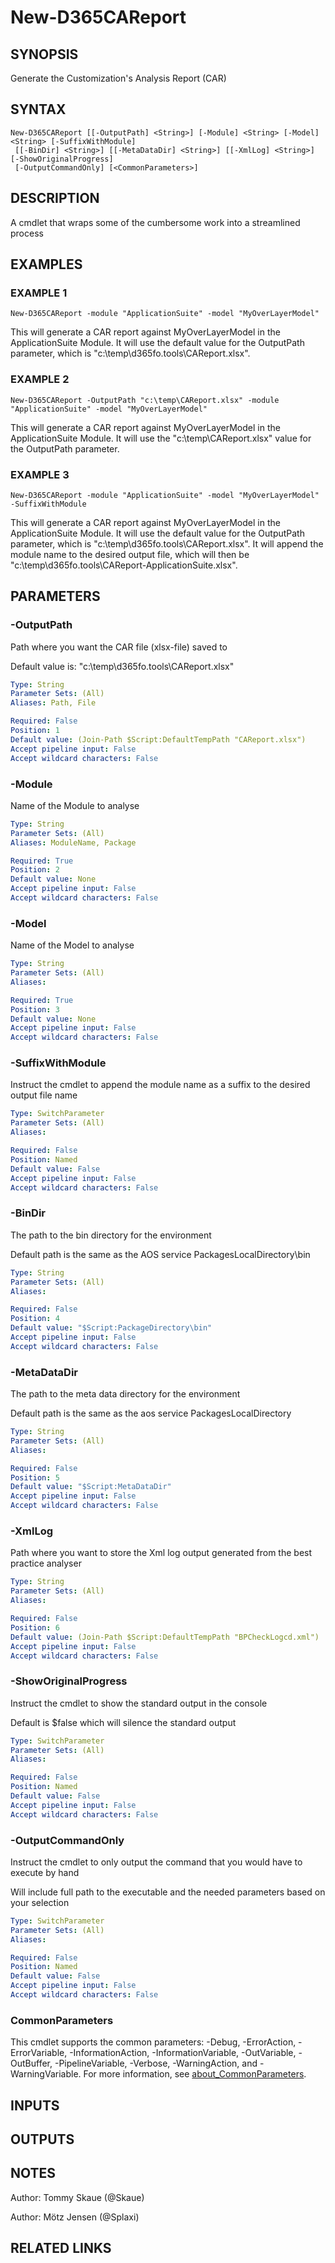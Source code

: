 ﻿---
external help file: d365fo.tools-help.xml
Module Name: d365fo.tools
online version:
schema: 2.0.0
---

# New-D365CAReport

## SYNOPSIS
Generate the Customization's Analysis Report (CAR)

## SYNTAX

```
New-D365CAReport [[-OutputPath] <String>] [-Module] <String> [-Model] <String> [-SuffixWithModule]
 [[-BinDir] <String>] [[-MetaDataDir] <String>] [[-XmlLog] <String>] [-ShowOriginalProgress]
 [-OutputCommandOnly] [<CommonParameters>]
```

## DESCRIPTION
A cmdlet that wraps some of the cumbersome work into a streamlined process

## EXAMPLES

### EXAMPLE 1
```
New-D365CAReport -module "ApplicationSuite" -model "MyOverLayerModel"
```

This will generate a CAR report against MyOverLayerModel in the ApplicationSuite Module.
It will use the default value for the OutputPath parameter, which is "c:\temp\d365fo.tools\CAReport.xlsx".

### EXAMPLE 2
```
New-D365CAReport -OutputPath "c:\temp\CAReport.xlsx" -module "ApplicationSuite" -model "MyOverLayerModel"
```

This will generate a CAR report against MyOverLayerModel in the ApplicationSuite Module.
It will use the "c:\temp\CAReport.xlsx" value for the OutputPath parameter.

### EXAMPLE 3
```
New-D365CAReport -module "ApplicationSuite" -model "MyOverLayerModel" -SuffixWithModule
```

This will generate a CAR report against MyOverLayerModel in the ApplicationSuite Module.
It will use the default value for the OutputPath parameter, which is "c:\temp\d365fo.tools\CAReport.xlsx".
It will append the module name to the desired output file, which will then be "c:\temp\d365fo.tools\CAReport-ApplicationSuite.xlsx".

## PARAMETERS

### -OutputPath
Path where you want the CAR file (xlsx-file) saved to

Default value is: "c:\temp\d365fo.tools\CAReport.xlsx"

```yaml
Type: String
Parameter Sets: (All)
Aliases: Path, File

Required: False
Position: 1
Default value: (Join-Path $Script:DefaultTempPath "CAReport.xlsx")
Accept pipeline input: False
Accept wildcard characters: False
```

### -Module
Name of the Module to analyse

```yaml
Type: String
Parameter Sets: (All)
Aliases: ModuleName, Package

Required: True
Position: 2
Default value: None
Accept pipeline input: False
Accept wildcard characters: False
```

### -Model
Name of the Model to analyse

```yaml
Type: String
Parameter Sets: (All)
Aliases:

Required: True
Position: 3
Default value: None
Accept pipeline input: False
Accept wildcard characters: False
```

### -SuffixWithModule
Instruct the cmdlet to append the module name as a suffix to the desired output file name

```yaml
Type: SwitchParameter
Parameter Sets: (All)
Aliases:

Required: False
Position: Named
Default value: False
Accept pipeline input: False
Accept wildcard characters: False
```

### -BinDir
The path to the bin directory for the environment

Default path is the same as the AOS service PackagesLocalDirectory\bin

```yaml
Type: String
Parameter Sets: (All)
Aliases:

Required: False
Position: 4
Default value: "$Script:PackageDirectory\bin"
Accept pipeline input: False
Accept wildcard characters: False
```

### -MetaDataDir
The path to the meta data directory for the environment

Default path is the same as the aos service PackagesLocalDirectory

```yaml
Type: String
Parameter Sets: (All)
Aliases:

Required: False
Position: 5
Default value: "$Script:MetaDataDir"
Accept pipeline input: False
Accept wildcard characters: False
```

### -XmlLog
Path where you want to store the Xml log output generated from the best practice analyser

```yaml
Type: String
Parameter Sets: (All)
Aliases:

Required: False
Position: 6
Default value: (Join-Path $Script:DefaultTempPath "BPCheckLogcd.xml")
Accept pipeline input: False
Accept wildcard characters: False
```

### -ShowOriginalProgress
Instruct the cmdlet to show the standard output in the console

Default is $false which will silence the standard output

```yaml
Type: SwitchParameter
Parameter Sets: (All)
Aliases:

Required: False
Position: Named
Default value: False
Accept pipeline input: False
Accept wildcard characters: False
```

### -OutputCommandOnly
Instruct the cmdlet to only output the command that you would have to execute by hand

Will include full path to the executable and the needed parameters based on your selection

```yaml
Type: SwitchParameter
Parameter Sets: (All)
Aliases:

Required: False
Position: Named
Default value: False
Accept pipeline input: False
Accept wildcard characters: False
```

### CommonParameters
This cmdlet supports the common parameters: -Debug, -ErrorAction, -ErrorVariable, -InformationAction, -InformationVariable, -OutVariable, -OutBuffer, -PipelineVariable, -Verbose, -WarningAction, and -WarningVariable. For more information, see [about_CommonParameters](http://go.microsoft.com/fwlink/?LinkID=113216).

## INPUTS

## OUTPUTS

## NOTES
Author: Tommy Skaue (@Skaue)

Author: Mötz Jensen (@Splaxi)

## RELATED LINKS
